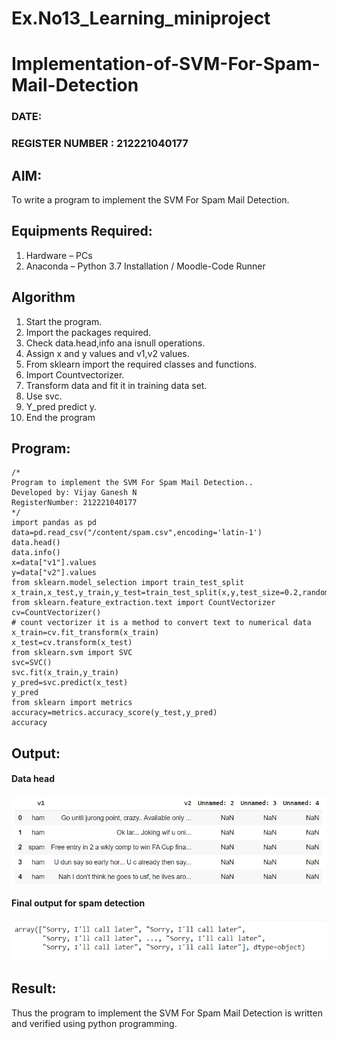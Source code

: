 # Ex.No13_Learning_miniproject
# Implementation-of-SVM-For-Spam-Mail-Detection
### DATE:                                                                            
### REGISTER NUMBER : 212221040177

## AIM:
To write a program to implement the SVM For Spam Mail Detection.

## Equipments Required:
1. Hardware – PCs
2. Anaconda – Python 3.7 Installation / Moodle-Code Runner

## Algorithm
1. Start the program.
2. Import the packages required.
3. Check data.head,info ana isnull operations.
4. Assign x and y values and v1,v2 values.
5. From sklearn import the required classes and functions.
6. Import Countvectorizer.
7. Transform data  and fit it in training data set.
8. Use svc.
9. Y_pred predict y.
10. End the program

## Program:
```
/*
Program to implement the SVM For Spam Mail Detection..
Developed by: Vijay Ganesh N
RegisterNumber: 212221040177
*/
import pandas as pd
data=pd.read_csv("/content/spam.csv",encoding='latin-1')
data.head()
data.info()
x=data["v1"].values
y=data["v2"].values
from sklearn.model_selection import train_test_split
x_train,x_test,y_train,y_test=train_test_split(x,y,test_size=0.2,random_state=0)
from sklearn.feature_extraction.text import CountVectorizer
cv=CountVectorizer()
# count vectorizer it is a method to convert text to numerical data
x_train=cv.fit_transform(x_train)
x_test=cv.transform(x_test)
from sklearn.svm import SVC
svc=SVC()
svc.fit(x_train,y_train)
y_pred=svc.predict(x_test)
y_pred
from sklearn import metrics
accuracy=metrics.accuracy_score(y_test,y_pred)
accuracy

```

## Output:
#### Data head
![SVM For Spam Mail Detection](https://github.com/vijayganeshn96/Implementation-of-SVM-For-Spam-Mail-Detection/blob/main/Screenshot%202022-06-19%20180349.png)
#### Final output for spam detection
![SVM For Spam Mail Detection](https://github.com/vijayganeshn96/Implementation-of-SVM-For-Spam-Mail-Detection/blob/main/svc.png)
## Result:
Thus the program to implement the SVM For Spam Mail Detection is written and verified using python programming.
